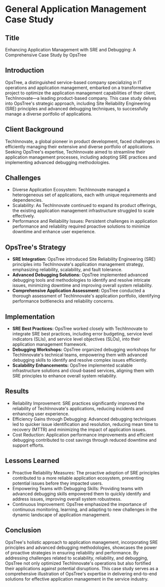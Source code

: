# General Application Management Case Study

## Title

Enhancing Application Management with SRE and Debugging: A Comprehensive Case Study by OpsTree

## Introduction

OpsTree, a distinguished service-based company specializing in IT operations and application management, embarked on a transformative project to optimize the application management capabilities of their client, TechInnovate—a leading product-based company. This case study delves into OpsTree's strategic approach, including Site Reliability Engineering (SRE) principles and advanced debugging techniques, to successfully manage a diverse portfolio of applications.

## Client Background

TechInnovate, a global pioneer in product development, faced challenges in efficiently managing their extensive and diverse portfolio of applications. Seeking OpsTree's expertise, TechInnovate aimed to streamline their application management processes, including adopting SRE practices and implementing advanced debugging methodologies.

## Challenges

- Diverse Application Ecosystem: TechInnovate managed a heterogeneous set of applications, each with unique requirements and dependencies.
- Scalability: As TechInnovate continued to expand its product offerings, the existing application management infrastructure struggled to scale effectively.
- Performance and Reliability Issues: Persistent challenges in application performance and reliability required proactive solutions to minimize downtime and enhance user experience.

## OpsTree's Strategy

- **SRE Integration:** OpsTree introduced Site Reliability Engineering (SRE) principles into TechInnovate's application management strategy, emphasizing reliability, scalability, and fault tolerance.
- **Advanced Debugging Solutions:** OpsTree implemented advanced debugging tools and methodologies to identify and resolve intricate issues, minimizing downtime and improving overall system reliability.
- **Comprehensive Application Assessment:** OpsTree conducted a thorough assessment of TechInnovate's application portfolio, identifying performance bottlenecks and reliability concerns.

## Implementation

- **SRE Best Practices:** OpsTree worked closely with TechInnovate to integrate SRE best practices, including error budgeting, service level indicators (SLIs), and service level objectives (SLOs), into their application management framework.
- **Debugging Workshops:** OpsTree organized debugging workshops for TechInnovate's technical teams, empowering them with advanced debugging skills to identify and resolve complex issues efficiently.
- **Scalability Enhancements:** OpsTree implemented scalable infrastructure solutions and cloud-based services, aligning them with SRE principles to enhance overall system reliability.

## Results

- Reliability Improvement: SRE practices significantly improved the reliability of TechInnovate's applications, reducing incidents and enhancing user experience.
- Efficiency Gains through Debugging: Advanced debugging techniques led to quicker issue identification and resolution, reducing mean time to recovery (MTTR) and minimizing the impact of application issues.
- Cost Reduction: Application performance improvements and efficient debugging contributed to cost savings through reduced downtime and support efforts.

## Lessons Learned

- Proactive Reliability Measures: The proactive adoption of SRE principles contributed to a more reliable application ecosystem, preventing potential issues before they impacted users.
- Empowering Teams with Debugging Skills: Providing teams with advanced debugging skills empowered them to quickly identify and address issues, improving overall system robustness.
- Continuous Improvement: OpsTree emphasized the importance of continuous monitoring, learning, and adapting to new challenges in the dynamic landscape of application management.

## Conclusion

OpsTree's holistic approach to application management, incorporating SRE principles and advanced debugging methodologies, showcases the power of proactive strategies in ensuring reliability and performance. By addressing challenges related to scalability, reliability, and debugging, OpsTree not only optimized TechInnovate's operations but also fortified their applications against potential disruptions. This case study serves as a comprehensive illustration of OpsTree's expertise in delivering end-to-end solutions for effective application management in the service industry.

